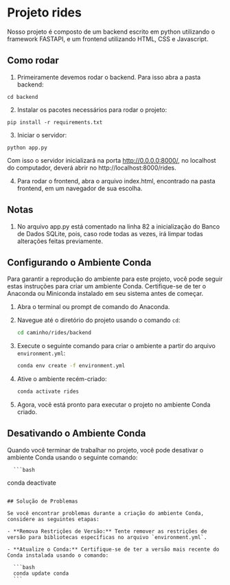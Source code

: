 # Projeto rides

Nosso projeto é composto de um backend escrito em python utilizando o framework FASTAPI, e um frontend utilizando HTML, CSS e Javascript. 

## Como rodar

1. Primeiramente devemos rodar o backend. Para isso abra a pasta backend:

`cd backend`

2. Instalar os pacotes necessários para rodar o projeto:

`pip install -r requirements.txt`

3. Iniciar o servidor:

`python app.py`

Com isso o servidor inicializará na porta http://0.0.0.0:8000/, no localhost do computador, deverá abrir no http://localhost:8000/rides. 

4. Para rodar o frontend, abra o arquivo index.html, encontrado na pasta frontend, em um navegador de sua escolha.


## Notas
 
1. No arquivo app.py está comentado na linha 82 a inicialização do Banco de Dados SQLite, pois, caso rode todas as vezes, irá limpar todas alterações feitas previamente. 

## Configurando o Ambiente Conda

Para garantir a reprodução do ambiente para este projeto, você pode seguir estas instruções para criar um ambiente Conda. Certifique-se de ter o Anaconda ou Miniconda instalado em seu sistema antes de começar.

1. Abra o terminal ou prompt de comando do Anaconda.

2. Navegue até o diretório do projeto usando o comando `cd`:

    ```bash
    cd caminho/rides/backend
    ```

3. Execute o seguinte comando para criar o ambiente a partir do arquivo `environment.yml`:

    ```bash
    conda env create -f environment.yml
    ```

4. Ative o ambiente recém-criado:

    ```bash
    conda activate rides
    ```

5. Agora, você está pronto para executar o projeto no ambiente Conda criado.

## Desativando o Ambiente Conda

Quando você terminar de trabalhar no projeto, você pode desativar o ambiente Conda usando o seguinte comando:

      ```bash
  conda deactivate
  ```

## Solução de Problemas

Se você encontrar problemas durante a criação do ambiente Conda, considere as seguintes etapas:

- **Remova Restrições de Versão:** Tente remover as restrições de versão para bibliotecas específicas no arquivo `environment.yml`.

- **Atualize o Conda:** Certifique-se de ter a versão mais recente do Conda instalada usando o comando:

    ```bash
    conda update conda
    ```
